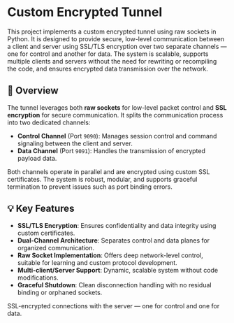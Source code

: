 # Custom Encrypted Tunnel

This project implements a custom encrypted tunnel using raw sockets in Python. It is designed to provide secure, low-level communication between a client and server using SSL/TLS encryption over two separate channels — one for control and another for data. The system is scalable, supports multiple clients and servers without the need for rewriting or recompiling the code, and ensures encrypted data transmission over the network.

## 🔐 Overview

The tunnel leverages both **raw sockets** for low-level packet control and **SSL encryption** for secure communication. It splits the communication process into two dedicated channels:

- **Control Channel** (Port `9090`): Manages session control and command signaling between the client and server.
- **Data Channel** (Port `9091`): Handles the transmission of encrypted payload data.

Both channels operate in parallel and are encrypted using custom SSL certificates. The system is robust, modular, and supports graceful termination to prevent issues such as port binding errors.

## 💡 Key Features

- **SSL/TLS Encryption**: Ensures confidentiality and data integrity using custom certificates.
- **Dual-Channel Architecture**: Separates control and data planes for organized communication.
- **Raw Socket Implementation**: Offers deep network-level control, suitable for learning and custom protocol development.
- **Multi-client/Server Support**: Dynamic, scalable system without code modifications.
- **Graceful Shutdown**: Clean disconnection handling with no residual binding or orphaned sockets.

SSL-encrypted connections with the server — one for control and one for data.
